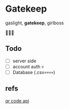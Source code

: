 # Gatekeep

gaslight, **gatekeep**, girlboss

💅💅💅

## Todo

- [ ] server side
- [ ] account auth 💀
- [ ] Database (.csv💀💀💀💀)

## refs

[qr code api](https://goqr.me/api/)
